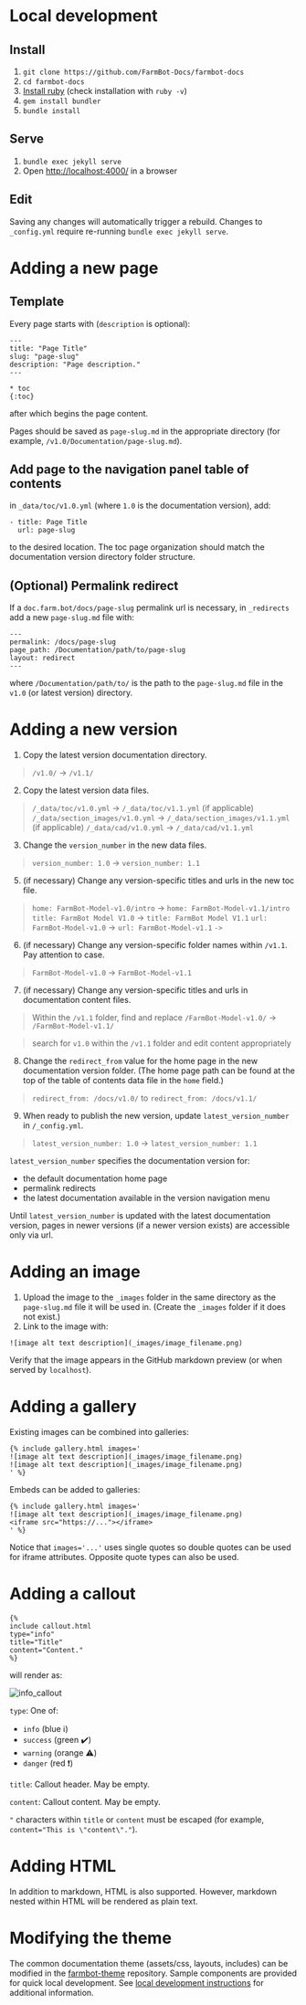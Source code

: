
# Local development

## Install

1. `git clone https://github.com/FarmBot-Docs/farmbot-docs`
0. `cd farmbot-docs`
0. [Install ruby](https://www.ruby-lang.org/en/documentation/installation/)
(check installation with `ruby -v`)
0. `gem install bundler`
0. `bundle install`

## Serve

1. `bundle exec jekyll serve`
0. Open [http://localhost:4000/](http://localhost:4000/) in a browser


## Edit

Saving any changes will automatically trigger a rebuild.
Changes to `_config.yml` require re-running `bundle exec jekyll serve`.


# Adding a new page

## Template

Every page starts with (`description` is optional):

```
---
title: "Page Title"
slug: "page-slug"
description: "Page description."
---

* toc
{:toc}

```

after which begins the page content.

Pages should be saved as `page-slug.md` in the appropriate directory
(for example, `/v1.0/Documentation/page-slug.md`).

## Add page to the navigation panel table of contents

in `_data/toc/v1.0.yml` (where `1.0` is the documentation version), add:

```
- title: Page Title
  url: page-slug
```

to the desired location. The toc page organization should match the
documentation version directory folder structure.

## (Optional) Permalink redirect

If a `doc.farm.bot/docs/page-slug` permalink url is necessary,
in `_redirects` add a new `page-slug.md` file with:

```
---
permalink: /docs/page-slug
page_path: /Documentation/path/to/page-slug
layout: redirect
---
```

where `/Documentation/path/to/` is the path to the `page-slug.md` file
in the `v1.0` (or latest version) directory.


# Adding a new version

1. Copy the latest version documentation directory.

> `/v1.0/` -> `/v1.1/`

2. Copy the latest version data files.

> `/_data/toc/v1.0.yml` -> `/_data/toc/v1.1.yml`
> (if applicable) `/_data/section_images/v1.0.yml` -> `/_data/section_images/v1.1.yml`
> (if applicable) `/_data/cad/v1.0.yml` -> `/_data/cad/v1.1.yml`

3. Change the `version_number` in the new data files.

> `version_number: 1.0` -> `version_number: 1.1`

5. (if necessary)
Change any version-specific titles and urls in the new toc file.

> `home: FarmBot-Model-v1.0/intro` -> `home: FarmBot-Model-v1.1/intro`
> `title: FarmBot Model V1.0` -> `title: FarmBot Model V1.1`
> `url: FarmBot-Model-v1.0` -> `url: FarmBot-Model-v1.1`
> `` -> ``

6. (if necessary)
Change any version-specific folder names within `/v1.1`. Pay attention to case.

> `FarmBot-Model-v1.0` -> `FarmBot-Model-v1.1`

7. (if necessary)
Change any version-specific titles and urls in documentation content files.

> Within the `/v1.1` folder, find and replace `/FarmBot-Model-v1.0/` -> `/FarmBot-Model-v1.1/`

> search for `v1.0` within the `/v1.1` folder and edit content appropriately

8. Change the `redirect_from` value for the home page in the
new documentation version folder. (The home page path can be found at
the top of the table of contents data file in the `home` field.)

> `redirect_from: /docs/v1.0/` to `redirect_from: /docs/v1.1/`

9. When ready to publish the new version,
update `latest_version_number` in `/_config.yml`.

> `latest_version_number: 1.0` -> `latest_version_number: 1.1`

`latest_version_number` specifies the documentation version for:

 * the default documentation home page
 * permalink redirects
 * the latest documentation available in the version navigation menu

Until `latest_version_number` is updated with the latest documentation version,
pages in newer versions (if a newer version exists) are accessible only via url.

# Adding an image

1. Upload the image to the `_images` folder in the same directory as the
`page-slug.md` file it will be used in.
(Create the `_images` folder if it does not exist.)
0. Link to the image with:

```
![image alt text description](_images/image_filename.png)
```

Verify that the image appears in the GitHub markdown preview
(or when served by `localhost`).

# Adding a gallery

Existing images can be combined into galleries:

```
{% include gallery.html images='
![image alt text description](_images/image_filename.png)
![image alt text description](_images/image_filename.png)
' %}
```

Embeds can be added to galleries:

```
{% include gallery.html images='
![image alt text description](_images/image_filename.png)
<iframe src="https://..."></iframe>
' %}
```

Notice that `images='...'` uses single quotes so double quotes can be used
for iframe attributes. Opposite quote types can also be used.

# Adding a callout

```
{%
include callout.html
type="info"
title="Title"
content="Content."
%}
```
will render as:

![info_callout](https://user-images.githubusercontent.com/12681652/95519979-23babc80-097b-11eb-846f-d1acc850b253.png)

`type`: One of:
 * `info` (blue :information_source:)
 * `success` (green :heavy_check_mark:)
 * `warning` (orange :warning:)
 * `danger` (red :exclamation:)

`title`: Callout header. May be empty.

`content`: Callout content. May be empty.

`"` characters within `title` or `content` must be escaped
(for example, `content="This is \"content\"."`).

# Adding HTML

In addition to markdown, HTML is also supported.
However, markdown nested within HTML will be rendered as plain text.

# Modifying the theme

The common documentation theme (assets/css, layouts, includes) can be modified
in the [farmbot-theme](https://github.com/FarmBot-Docs/farmbot-theme) repository.
Sample components are provided for quick local development.
See [local development instructions](#local-development) for additional information.
